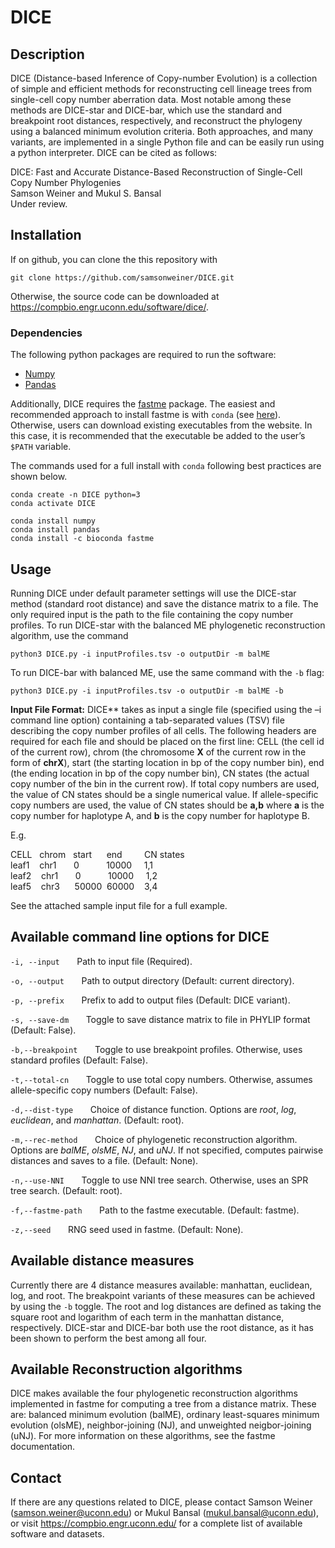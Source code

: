 ﻿# DICE

## **Description**
DICE (Distance-based Inference of Copy-number Evolution) is a collection of simple and efficient methods for reconstructing cell lineage trees from single-cell copy number aberration data. Most notable among these methods are DICE-star and DICE-bar, which use the standard and breakpoint root distances, respectively, and reconstruct the phylogeny using a balanced minimum evolution criteria. Both approaches, and many variants, are implemented in a single Python file and can be easily run using a python interpreter. DICE can be cited as follows:

<a>DICE: Fast and Accurate Distance-Based Reconstruction of Single-Cell Copy Number Phylogenies</a><br>
Samson Weiner and Mukul S. Bansal<br>
Under review.

## Installation
If on github, you can clone the this repository with
```
git clone https://github.com/samsonweiner/DICE.git
```
Otherwise, the source code can be downloaded at https://compbio.engr.uconn.edu/software/dice/.

### Dependencies

The following python packages are required to run the software:
* [Numpy](https://numpy.org/)
* [Pandas](https://pandas.pydata.org/)

Additionally, DICE requires the [fastme](http://www.atgc-montpellier.fr/fastme/binaries.php) package. The easiest and recommended approach to install fastme is with `conda` (see [here](https://anaconda.org/bioconda/fastme)). Otherwise, users can download existing executables from the website. In this case, it is recommended that the executable be added to the user’s `$PATH` variable. 

The commands used for a full install with `conda` following best practices are shown below.
```
conda create -n DICE python=3
conda activate DICE

conda install numpy
conda install pandas
conda install -c bioconda fastme
```

## Usage

Running DICE under default parameter settings will use the DICE-star method (standard root distance) and save the distance matrix to a file. The only required input is the path to the file containing the copy number profiles. To run DICE-star with the balanced ME phylogenetic reconstruction algorithm, use the command
```
python3 DICE.py -i inputProfiles.tsv -o outputDir -m balME
```
To run DICE-bar with balanced ME, use the same command with the `-b` flag:
```
python3 DICE.py -i inputProfiles.tsv -o outputDir -m balME -b
```

**Input File Format:** DICE** takes as input a single file (specified using the –i command line option) containing a tab-separated values (TSV) file describing the copy number profiles of all cells. The following headers are required for each file and should be placed on the first line: CELL (the cell id of the current row), chrom (the chromosome **X** of the current row in the form of **chrX**), start (the starting location in bp of the copy number bin), end (the ending location in bp of the copy number bin), CN states (the actual copy number of the bin in the current row). If total copy numbers are used, the value of CN states should be a single numerical value. If allele-specific copy numbers are used, the value of CN states should be **a,b** where **a** is the copy number for haplotype A, and **b** is the copy number for haplotype B.

E.g.

CELL &nbsp; chrom &nbsp; start &nbsp;&nbsp;&nbsp;&nbsp; end &nbsp;&nbsp;&nbsp;&nbsp;&nbsp;&nbsp;&nbsp;&nbsp;CN states <br>
leaf1 &nbsp;&nbsp; chr1	&nbsp;&nbsp;&nbsp;&nbsp;&nbsp; 0 &nbsp;&nbsp;&nbsp;&nbsp;&nbsp;&nbsp;&nbsp;&nbsp;&nbsp; 10000 &nbsp;&nbsp;&nbsp; 1,1 <br>
leaf2 &nbsp;&nbsp; chr1	&nbsp;&nbsp;&nbsp;&nbsp;&nbsp; 0 &nbsp;&nbsp;&nbsp;&nbsp;&nbsp;&nbsp;&nbsp;&nbsp;&nbsp; 10000 &nbsp;&nbsp;&nbsp; 1,2 <br>
leaf5 &nbsp;&nbsp; chr3 &nbsp;&nbsp;&nbsp;&nbsp;&nbsp;50000 &nbsp;60000	&nbsp;&nbsp;&nbsp;3,4

See the attached sample input file for a full example.


## Available command line options for DICE
`-i, --input` &nbsp;&nbsp;&nbsp;&nbsp;&nbsp; Path to input file (Required).

`-o, --output` &nbsp;&nbsp;&nbsp;&nbsp;&nbsp; Path to output directory (Default: current directory). 

`-p, --prefix` &nbsp;&nbsp;&nbsp;&nbsp;&nbsp; Prefix to add to output files (Default: DICE variant). 

`-s, --save-dm` &nbsp;&nbsp;&nbsp;&nbsp;&nbsp; Toggle to save distance matrix to file in PHYLIP format (Default: False). 

`-b,--breakpoint` &nbsp;&nbsp;&nbsp;&nbsp;&nbsp; Toggle to use breakpoint profiles. Otherwise, uses standard profiles (Default: False).

`-t,--total-cn` &nbsp;&nbsp;&nbsp;&nbsp;&nbsp; Toggle to use total copy numbers. Otherwise, assumes allele-specific copy numbers (Default: False).

`-d,--dist-type` &nbsp;&nbsp;&nbsp;&nbsp;&nbsp; Choice of distance function. Options are *root*, *log*, *euclidean*, and *manhattan*. (Default: root).

`-m,--rec-method` &nbsp;&nbsp;&nbsp;&nbsp;&nbsp; Choice of phylogenetic reconstruction algorithm. Options are *balME*, *olsME*, *NJ*, and *uNJ*. If not specified, computes pairwise distances and saves to a file. (Default: None).

`-n,--use-NNI` &nbsp;&nbsp;&nbsp;&nbsp;&nbsp; Toggle to use NNI tree search. Otherwise, uses an SPR tree search. (Default: root).

`-f,--fastme-path` &nbsp;&nbsp;&nbsp;&nbsp;&nbsp; Path to the fastme executable. (Default: fastme).

`-z,--seed` &nbsp;&nbsp;&nbsp;&nbsp;&nbsp; RNG seed used in fastme. (Default: None).


## Available distance measures

Currently there are 4 distance measures available: manhattan, euclidean, log, and root. The breakpoint variants of these measures can be achieved by using the `-b` toggle. The root and log distances are defined as taking the square root and logarithm of each term in the manhattan distance, respectively. DICE-star and DICE-bar both use the root distance, as it has been shown to perform the best among all four.

## Available Reconstruction algorithms

DICE makes available the four phylogenetic reconstruction algorithms implemented in fastme for computing a tree from a distance matrix. These are: balanced minimum evolution (balME), ordinary least-squares minimum evolution (olsME), neighbor-joining (NJ), and unweighted neigbor-joining (uNJ). For more information on these algorithms, see the fastme documentation.


## Contact
If there are any questions related to DICE, please contact Samson Weiner (<samson.weiner@uconn.edu>) or Mukul Bansal (<mukul.bansal@uconn.edu>), or visit <https://compbio.engr.uconn.edu/> for a complete list of available software and datasets.

